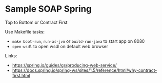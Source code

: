 # Sample SOAP Spring

Top to Bottom or Contract First

Use Makefile tasks:
 - `make boot-run`, `run-as-jvm` or `build-run-java` to start app on 8080
 - `open-wsdl` to open wsdl on default web browser


Links:
 - https://spring.io/guides/gs/producing-web-service/
 - https://docs.spring.io/spring-ws/sites/1.5/reference/html/why-contract-first.html